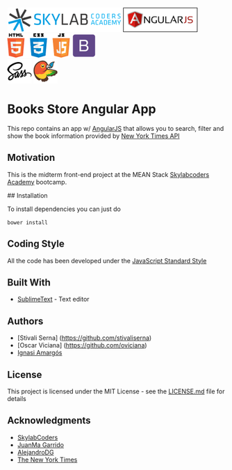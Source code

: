 [![Skylab](https://github.com/Iggy-Codes/logo-images/blob/master/logos/skylab-56.png)](http://www.skylabcoders.com/)
[![AngularJS](https://github.com/Iggy-Codes/logo-images/blob/master/logos/angularjs.png)](https://angularjs.org/)
[![HTML5, CSS3 and JS](https://github.com/Iggy-Codes/logo-images/blob/master/logos/html5-css3-js.png)](https://www.w3.org/)
[![Bootstrap](https://github.com/Iggy-Codes/logo-images/blob/master/logos/bootstrap.png)](http://getbootstrap.com/)  
[![SASS](https://github.com/Iggy-Codes/logo-images/blob/master/logos/sass.png)](http://sass-lang.com/)
[![Bower](https://github.com/Iggy-Codes/logo-images/blob/master/logos/bower.png)](https://bower.io//)

# Books Store Angular App

This repo contains an app w/ [AngularJS](https://angularjs.org/) that allows you to search, filter and show the book information provided by [New York Times API](http://developer.nytimes.com/) 

## Motivation

This is the midterm front-end project at the MEAN Stack [Skylabcoders Academy](http://www.skylabcoders.com/) bootcamp.

## Installation

To install dependencies you can just do

```
bower install
```

## Coding Style

All the code has been developed under the [JavaScript Standard Style](http://standardjs.com/)

## Built With

* [SublimeText](http://https://www.sublimetext.com/) - Text editor

## Authors

* [Stivali Serna] (https://github.com/stivaliserna)
* [Oscar Viciana] (https://github.com/oviciana)
* [Ignasi Amargós](http://github.com/Iggy-Codes) 

## License

This project is licensed under the MIT License - see the [LICENSE.md](LICENSE.md) file for details

## Acknowledgments

* [SkylabCoders](https://github.com/SkylabCoders)
* [JuanMa Garrido](https://github.com/juanmaguitar)
* [AlejandroDG](https://github.com/agandia9)
* [The New York Times](https://www.nytimes.com/)